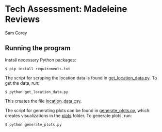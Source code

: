 # Tech Assessment: Madeleine Reviews

Sam Corey

## Running the program

Install necessary Python packages:

```$ pip install requirements.txt```

The script for scraping the location data is found in [get_location_data.py](https://github.com/secorey/tech-assessment/blob/main/get_location_data.py). To get the data, run:

```$ python get_location_data.py```

This creates the file [location_data.csv](https://github.com/secorey/tech-assessment/blob/main/location_data.csv).

The script for generating plots can be found in [generate_plots.py](https://github.com/secorey/tech-assessment/blob/main/generate_plots.py), which creates visualizations in the [plots](https://github.com/secorey/tech-assessment/tree/main/plots) folder. To generate plots, run:

```$ python generate_plots.py```
